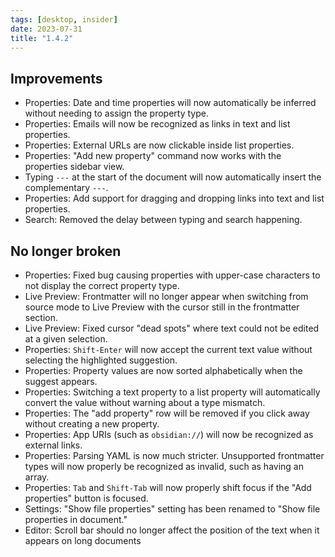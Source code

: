 ```yaml
---
tags: [desktop, insider]
date: 2023-07-31
title: "1.4.2"
---
```


## Improvements

- Properties: Date and time properties will now automatically be inferred without needing to assign the property type.
- Properties: Emails will now be recognized as links in text and list properties.
- Properties: External URLs are now clickable inside list properties.
- Properties: "Add new property" command now works with the properties sidebar view.
- Typing `---` at the start of the document will now automatically insert the complementary `---`.
- Properties: Add support for dragging and dropping links into text and list properties.
- Search: Removed the delay between typing and search happening.

## No longer broken

- Properties: Fixed bug causing properties with upper-case characters to not display the correct property type.
- Live Preview: Frontmatter will no longer appear when switching from source mode to Live Preview with the cursor still in the frontmatter section.
- Live Preview: Fixed cursor "dead spots" where text could not be edited at a given selection.
- Properties: `Shift-Enter` will now accept the current text value without selecting the highlighted suggestion.
- Properties: Property values are now sorted alphabetically when the suggest appears.
- Properties: Switching a text property to a list property will automatically convert the value without warning about a type mismatch.
- Properties: The "add property" row will be removed if you click away without creating a new property.
- Properties: App URIs (such as `obsidian://`) will now be recognized as external links.
- Properties: Parsing YAML is now much stricter. Unsupported frontmatter types will now properly be recognized as invalid, such as having an array.
- Properties: `Tab` and `Shift-Tab` will now properly shift focus if the "Add properties" button is focused.
- Settings: "Show file properties" setting has been renamed to "Show file properties in document."
- Editor: Scroll bar should no longer affect the position of the text when it appears on long documents

